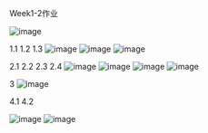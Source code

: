 Week1-2作业

![image](https://github.com/opponet/hqx.github.io/blob/main/Week1-2/Week1-2%E4%BD%9C%E4%B8%9A.png)

1.1 1.2 1.3
![image](https://github.com/opponet/hqx.github.io/blob/main/Week1-2/1.1.png)
![image](https://github.com/opponet/hqx.github.io/blob/main/Week1-2/1.2.png)
![image](https://github.com/opponet/hqx.github.io/blob/main/Week1-2/1.3.png)

2.1 2.2 2.3 2.4
![image](https://github.com/opponet/hqx.github.io/blob/main/Week1-2/2.1.png)
![image](https://github.com/opponet/hqx.github.io/blob/main/Week1-2/2.2.png)
![image](https://github.com/opponet/hqx.github.io/blob/main/Week1-2/2.3.png)
![image](https://github.com/opponet/hqx.github.io/blob/main/Week1-2/2.4.png)

3
![image](https://github.com/opponet/hqx.github.io/blob/main/Week1-2/3.png)


4.1 4.2

![image](https://github.com/opponet/hqx.github.io/blob/main/Week1-2/4.1.png)
![image](https://github.com/opponet/hqx.github.io/blob/main/Week1-2/4.2.png)

